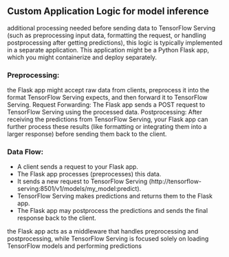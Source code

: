 ## Custom Application Logic for model inference 

additional processing needed before sending data to TensorFlow Serving (such as preprocessing input data, formatting the request, or handling postprocessing after getting predictions), this logic is typically implemented in a separate application. This application might be a Python Flask app, which you might containerize and deploy separately.

### Preprocessing: 

the Flask app might accept raw data from clients, preprocess it into the format TensorFlow Serving expects, and then forward it to TensorFlow Serving.
Request Forwarding: The Flask app sends a POST request to TensorFlow Serving using the processed data.
Postprocessing: After receiving the predictions from TensorFlow Serving, your Flask app can further process these results (like formatting or integrating them into a larger response) before sending them back to the client.

### Data Flow:

- A client sends a request to your Flask app.
- The Flask app processes (preprocesses) this data.
- It sends a new request to TensorFlow Serving (http://tensorflow-serving:8501/v1/models/my_model:predict).
- TensorFlow Serving makes predictions and returns them to the Flask app.
- The Flask app may postprocess the predictions and sends the final response back to the client.

the Flask app acts as a middleware that handles preprocessing and postprocessing, while TensorFlow Serving is focused solely on loading TensorFlow models and performing predictions